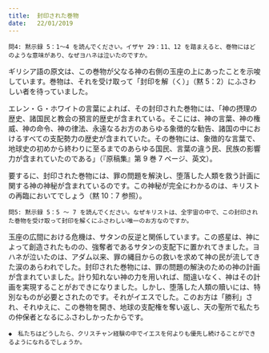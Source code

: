 ```yaml
---
title:  封印された巻物
date:   22/01/2019
---
```


`問4: 黙示録 5：1～4 を読んでください。イザヤ 29：11、12 を踏まえると、巻物にはどのような意味があり、なぜヨハネは泣いたのですか。`

ギリシア語の原文は、この巻物が父なる神の右側の玉座の上にあったことを示唆しています。巻物は、それを受け取って「封印を解（く）」（黙 5：2）にふさわしい者を待っていました。

エレン・Ｇ・ホワイトの言葉によれば、その封印された巻物には、「神の摂理の歴史、諸国民と教会の預言的歴史が含まれている。そこには、神の言葉、神の権威、神の命令、神の律法、永遠なるお方のあらゆる象徴的な勧告、諸国の中におけるすべての支配勢力の歴史が含まれていた。その巻物には、象徴的な言葉で、地球史の初めから終わりに至るまでのあらゆる国民、言葉の違う民、民族の影響力が含まれていたのである」（『原稿集』第 9 巻 7 ページ、英文）。

要するに、封印された巻物には、罪の問題を解決し、堕落した人類を救う計画に関する神の神秘が含まれているのです。この神秘が完全にわかるのは、キリストの再臨においてでしょう（黙 10：7 参照）。

`問5: 黙示録 5：5 ～ 7 を読んでください。なぜキリストは、全宇宙の中で、この封印された巻物を受け取って封印を解くにふさわしい唯一のお方なのですか。`

玉座の広間における危機は、サタンの反逆と関係しています。この惑星は、神によって創造されたものの、強奪者であるサタンの支配下に置かれてきました。ヨハネが泣いたのは、アダム以来、罪の縄目からの救いを求めて神の民が流してきた涙のあらわれでした。封印された巻物には、罪の問題の解決のための神の計画が含まれていました。計り知れない神の力を用いれば、間違いなく、神はその計画を実現することがおできになりました。しかし、堕落した人類の贖いには、特別なものが必要とされたのです。それがイエスでした。このお方は「勝利」され、それゆえに、この巻物を開き、地球の支配権を奪い返し、天の聖所で私たちの仲保者となるにふさわしかったからです。

`◆　私たちはどうしたら、クリスチャン経験の中でイエスを何よりも優先し続けることができるようになれるでしょうか。`